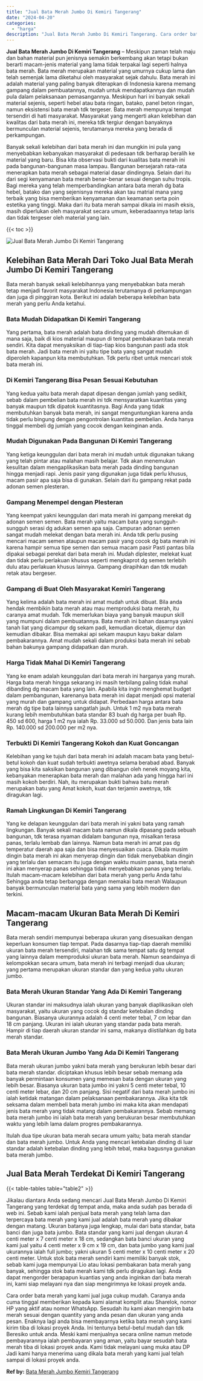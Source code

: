 ```yaml
---
title: "Jual Bata Merah Jumbo Di Kemiri Tangerang"
date: "2024-04-20"
categories: 
  - "harga"
description: "Jual Bata Merah Jumbo Di Kemiri Tangerang. Cara order bata merah yang kami jual juga cukup mudah. Caranya anda cuma tinggal memberikan kepada kami alamat kom..."
---
```


**Jual Bata Merah Jumbo Di Kemiri Tangerang** – Meskipun zaman telah maju dan bahan material pun jenisnya semakin berkembang akan tetapi bukan berarti macam-jenis material yang lama tidak terpakai lagi seperti halnya bata merah. Bata merah merupakan material yang umurnya cukup lama dan telah semenjak lama diketahui oleh masyarakat sejak dahulu. Bata merah ini adalah material yang paling banyak diterapkan di Indonesia karena memang gampang dalam pembuatannya, mudah untuk mendapatkannya dan mudah pula dalam pelaksanaan pemasangannya. Meskipun hari ini banyak sekali material sejenis, seperti hebel atau bata ringan, batako, panel beton ringan, namun eksistensi bata merah tdk tergeser. Bata merah mempunyai tempat tersendiri di hati masyarakat. Masyarakat yang mengerti akan kelebihan dan kwalitas dari bata merah ini, mereka tdk tergiur dengan banyaknya bermunculan material sejenis, terutamanya mereka yang berada di perkampungan.

Banyak sekali kelebihan dari bata merah ini dan mungkin ini pula yang menyebabkan kebanyakan masyarakat di pedesaan tdk berharap beralih ke material yang baru. Bisa kita observasi bukti dari kualitas bata merah ini pada bangunan-bangunan masa lampau. Bangunan bersejarah rata-rata menerapkan bata merah sebagai material dasar dindingnya. Selain dari itu dari segi kenyamanan bata merah benar-benar sesuai dengan suhu tropis. Bagi mereka yang telah memperbandingkan antara bata merah dg bata hebel, batako dan yang sejenisnya mereka akan tau matrial mana yang terbaik yang bisa memberikan kenyamanan dan keamanan serta poin estetika yang tinggi. Maka dari itu bata merah sampai dikala ini masih eksis, masih diperlukan oleh masyarakat secara umum, keberadaannya tetap laris dan tidak tergeser oleh material yang lain.

{{< toc >}}

![Jual Bata Merah Jumbo Di Kemiri Tangerang](/images/jual-bata-merah-25.png)

## Kelebihan Bata Merah Dari Toko Jual Bata Merah Jumbo Di Kemiri Tangerang

Bata merah banyak sekali kelebihannya yang menyebabkan bata merah tetap menjadi favorit masyarakat Indonesia terutamanya di perkampungan dan juga di pinggiran kota. Berikut ini adalah beberapa kelebihan bata merah yang perlu Anda ketahui.

### Bata Mudah Didapatkan Di Kemiri Tangerang

Yang pertama, bata merah adalah bata dinding yang mudah ditemukan di mana saja, baik di kios material maupun di tempat pembakaran bata merah sendiri. Kita dapat menyaksikan di tiap-tiap kios bangunan pasti ada stok bata merah. Jadi bata merah ini yaitu tipe bata yang sangat mudah diperoleh kapanpun kita membutuhkan. Tdk perlu ribet untuk mencari stok bata merah ini.

### Di Kemiri Tangerang Bisa Pesan Sesuai Kebutuhan

Yang kedua yaitu bata merah dapat dipesan dengan jumlah yang sedikit, sebab dalam pembelian bata merah ini tdk mensyaratkan kuantitas yang banyak maupun tdk dipatok kuantitasnya. Bagi Anda yang tidak membutuhkan banyak bata merah, ini sangat menguntungkan karena anda tidak perlu bingung dengan pengontrolan kuantitas pembelian. Anda hanya tinggal membeli dg jumlah yang cocok dengan keinginan anda.

### Mudah Digunakan Pada Bangunan Di Kemiri Tangerang

Yang ketiga keunggulan dari bata merah ini mudah untuk digunakan tukang yang telah pintar atau malahan masih belajar. Tdk akan menemukan kesulitan dalam mengaplikasikan bata merah pada dinding bangunan hingga menjadi rapi. Jenis pasir yang digunakan juga tidak perlu khusus, macam pasir apa saja bisa di gunakan. Selain dari itu gampang rekat pada adonan semen plesteran.

### Gampang Menempel dengan Plesteran

Yang keempat yakni keunggulan dari mata merah ini gampang merekat dg adonan semen semen. Bata merah yaitu macam bata yang sungguh-sungguh serasi dg adukan semen apa saja. Campuran adonan semen sangat mudah melekat dengan bata merah ini. Anda tdk perlu pusing mencari macam semen ataupun macam pasir yang cocok dg bata merah ini karena hampir semua tipe semen dan semua macam pasir Pasti pantas bila dipakai sebagai perekat dari bata merah ini. Mudah diplester, melekat kuat dan tidak perlu perlakuan khusus seperti mengkaprot dg semen terlebih dulu atau perlakuan khusus lainnya. Gampang dirapihkan dan tdk mudah retak atau bergeser.

### Gampang di Buat Oleh Masyarakat Kemiri Tangerang

Yang kelima adalah bata merah ini amat mudah untuk dibuat. Bila anda hendak membikin bata merah atau mau memproduksi bata merah, itu caranya amat mudah. Tdk memerlukan biaya yang banyak maupun skill yang mumpuni dalam pembuatannya. Bata merah ini bahan dasarnya yakni tanah liat yang dicampur dg sekam padi, kemudian dicetak, dijemur dan kemudian dibakar. Bisa memakai api sekam maupun kayu bakar dalam pembakarannya. Amat mudah sekali dalam produksi bata merah ini sebab bahan bakunya gampang didapatkan dan murah.

### Harga Tidak Mahal Di Kemiri Tangerang

Yang ke enam adalah keunggulan dari bata merah ini harganya yang murah. Harga bata merah hingga sekarang ini masih terbilang paling tidak mahal dibanding dg macam bata yang lain. Apabila kita ingin menghemat budget dalam pembangunan, karenanya bata merah ini dapat menjadi opsi material yang murah dan gampang untuk didapat. Perbedaan harga antara bata merah dg tipe bata lainnya sangatlah jauh. Untuk 1 m2 nya bata merah kurang lebih membutuhkan bata standar 83 buah dg harga per buah Rp. 450 sd 600, harga 1 m2 nya ialah Rp. 33.000 sd 50.000. Dan jenis bata lain Rp. 140.000 sd 200.000 per m2 nya.

### Terbukti Di Kemiri Tangerang Kokoh dan Kuat Goncangan

Kelebihan yang ke tujuh dari bata merah ini adalah macam bata yang betul-betul kokoh dan kuat sudah terbukti awetnya selama berabad abad. Banyak yang bisa kita saksikan bangunan yang dibangun oleh nenek moyang kita, kebanyakan menerapkan bata merah dan malahan ada yang hingga hari ini masih kokoh berdiri. Nah, itu merupakan bukti bahwa batu merah merupakan batu yang Amat kokoh, kuat dan terjamin awetnya, tdk diragukan lagi.

### Ramah Lingkungan Di Kemiri Tangerang

Yang ke delapan keunggulan dari bata merah ini yakni bata yang ramah lingkungan. Banyak sekali macam bata namun dikala dipasang pada sebuah bangunan, tdk terasa nyaman didalam bangunan nya, misalkan terasa panas, terlalu lembab dan lainnya. Namun bata merah ini amat pas dg temperatur daerah apa saja dan bisa menyesuaikan cuaca. Dikala musim dingin bata merah ini akan menyerap dingin dan tidak menyebabkan dingin yang terlalu dan semacam itu juga dengan waktu musim panas, bata merah ini akan menyerap panas sehingga tidak menyebabkan panas yang terlalu. Itulah macam-macam kelebihan dari bata merah yang perlu Anda tahu Sehingga anda tetap berbangga dengan memakai bata merah Walaupun banyak bermunculan material bata yang sama yang lebih modern dan terkini.

## Macam-macam Ukuran Bata Merah Di Kemiri Tangerang

Bata merah sendiri mempunyai beberapa ukuran yang disesuaikan dengan keperluan konsumen tiap tempat. Pada dasarnya tiap-tiap daerah memiliki ukuran bata merah tersendiri, malahan tdk sama tempat satu dg tempat yang lainnya dalam memproduksi ukuran bata merah. Namun seandainya di kelompokkan secara umum, bata merah ini terbagi menjadi dua ukuran; yang pertama merupakan ukuran standar dan yang kedua yaitu ukuran jumbo.

### Bata Merah Ukuran Standar Yang Ada Di Kemiri Tangerang

Ukuran standar ini maksudnya ialah ukuran yang banyak diaplikasikan oleh masyarakat, yaitu ukuran yang cocok dg standar ketebalan dinding bangunan. Biasanya ukurannya adalah 4 centi meter tebal, 7 cm lebar dan 18 cm panjang. Ukuran ini ialah ukuran yang standar pada bata merah. Hampir di tiap daerah ukuran standar ini sama, makanya diistilahkan dg bata merah standar.

### Bata Merah Ukuran Jumbo Yang Ada Di Kemiri Tangerang

Bata merah ukuran jumbo yakni bata merah yang berukuran lebih besar dari bata merah standar. diciptakan khusus lebih besar sebab memang ada banyak permintaan konsumen yang memesan bata dengan ukuran yang lebih besar. Biasanya ukuran bata jumbo ini yakni 5 centi meter tebal, 10 centi meter lebar, dan 20 cm panjang. Sisi negatif dari bata merah jumbo ini ialah ketidak matangan dalam pelaksanaan pembakarannya. Jika kita tdk seksama dalam membeli bata merah jumbo ini maka kita akan mendapati jenis bata merah yang tidak matang dalam pembakarannya. Sebab memang bata merah jumbo ini ialah bata merah yang berukuran besar membutuhkan waktu yang lebih lama dalam progres pembakarannya.

Itulah dua tipe ukuran bata merah secara umum yaitu; bata merah standar dan bata merah jumbo. Untuk Anda yang mencari ketebalan dinding di luar standar adalah ketebalan dinding yang lebih tebal, maka bagusnya gunakan bata merah jumbo.

## Jual Bata Merah Terdekat Di Kemiri Tangerang

{{< table-tables table="table2" >}}

Jikalau diantara Anda sedang mencari Jual Bata Merah Jumbo Di Kemiri Tangerang yang terdekat dg tempat anda, maka anda sudah pas berada di web ini. Sebab kami ialah penjual bata merah yang telah lama dan terpercaya bata merah yang kami jual adalah bata merah yang dibakar dengan matang. Ukuran batanya juga lengkap, mulai dari bata standar, bata banci dan juga bata jumbo. Bata standar yang kami jual dengan ukuran 4 centi meter x 7 centi meter x 18 cm, sedangkan bata banci ukuran yang kami jual yaitu 4 centi meter x 9 cm x 19 cm, dan bata jumbo yang kami jual ukurannya ialah full jumbo; yakni ukuran 5 centi meter x 10 centi meter x 20 centi meter. Untuk stok bata merah sendiri kami memiliki banyak stok, sebab kami juga mempunyai Lio atau lokasi pembakaran bata merah yang banyak, sehingga stok bata merah kami tdk perlu diragukan lagi. Anda dapat mengorder berapapun kuantias yang anda inginkan dari bata merah ini, kami siap melayani nya dan siap mengirimnya ke lokasi proyek anda.

Cara order bata merah yang kami jual juga cukup mudah. Caranya anda cuma tinggal memberikan kepada kami alamat komplit atau Sharelok, nomor HP yang aktif atau nomor WhatsApp. Sesudah itu kami akan mengirim bata merah sesuai dengan quantity yang anda pesan dan ukuran yang anda pesan. Enaknya lagi anda bisa membayarnya ketika bata merah yang kami kirim tiba di lokasi proyek Anda. Ini tentunya betul-betul mudah dan tdk Beresiko untuk anda. Meski kami menjualnya secara online namun metode pembayarannya ialah pembayaran yang aman, yaitu bayar sesudah bata merah tiba di lokasi proyek anda. Kami tidak melayani uang muka atau DP Jadi kami hanya menerima uang dikala bata merah yang kami jual telah sampai di lokasi proyek anda.

**Ref by:** [Bata Merah Jumbo Kemiri Tangerang](https://id.wikipedia.org/wiki/Bata)
